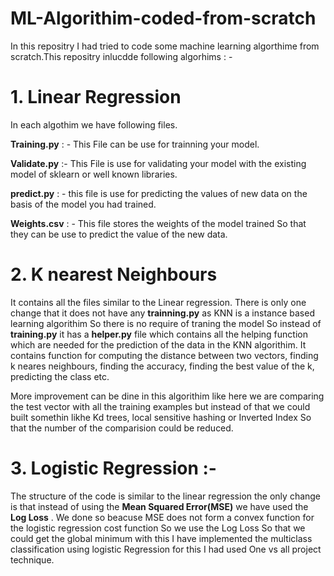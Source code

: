 # ML-Algorithim-coded-from-scratch

In this repositry I had tried to code some machine learning algorthime from scratch.This repositry inlucdde following algorhims : - 

# 1. Linear Regression 



In each algothim we have following files. 

**Training.py** : - This File can be use for trainning your model.

**Validate.py** :- This File is use for validating your model with the existing model of sklearn or well known libraries. 

**predict.py** : - this file is use for predicting the values of new data on the basis of the model you had trained. 

**Weights.csv** : - This file stores the weights of the model trained So that they can be use to predict the value of the new data. 


# 2. K nearest Neighbours  

It contains all the files similar to the Linear regression. There is only one change that it does not have any **trainning.py** as KNN is a instance based learning algorithim So there is no require of traning the model So instead of **training.py** it has a  **helper.py** file which contains all the helping function which are needed for the prediction of the data in the KNN algorithim. It contains function for computing the distance between two vectors, finding k neares neighbours, finding the accuracy, finding the best value of the k, predicting the class etc. 

More improvement can be dine in this algorithim like here we are comparing the test vector with all the training examples but instead of that we could built somethin likhe Kd trees, local sensitive hashing or Inverted Index So that the number of the comparision could be reduced. 


# 3. Logistic Regression :- 

The structure of the code is similar to the linear regression the only change is that instead of using the **Mean Squared Error(MSE)** we have used the **Log Loss** . We done so beacuse MSE does not form a convex function for the logistic regression cost function So we use the Log Loss So that we could get the global minimum with this I have implemented the multiclass classification using logistic Regression for this I had used One vs all project technique.
